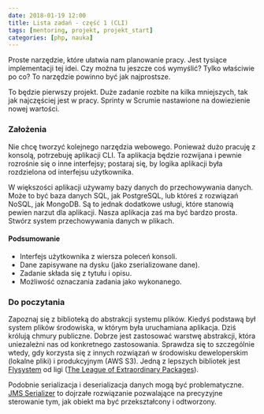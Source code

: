 ```yaml
---
date: 2018-01-19 12:00
title: Lista zadań - część 1 (CLI)
tags: [mentoring, projekt, projekt_start]
categories: [php, nauka]
---
```

Proste narzędzie, które ułatwia nam planowanie pracy. Jest tysiące implementacji tej idei. 
Czy można tu jeszcze coś wymyślić? Tylko właściwie po co? To narzędzie powinno być jak najprostsze.
<!-- more -->

To będzie pierwszy projekt. Duże zadanie rozbite na kilka mniejszych, tak jak najczęściej jest w pracy. 
Sprinty w Scrumie nastawione na dowiezienie nowej wartości.

### Założenia
Nie chcę tworzyć kolejnego narzędzia webowego. Ponieważ dużo pracuję z konsolą, potrzebuję aplikacji CLI. 
Ta aplikacja będzie rozwijana i pewnie rozrośnie się o inne interfejsy; postaraj się, by logika aplikacji 
była rozdzielona od interfejsu użytkownika.

W większości aplikacji używamy bazy danych do przechowywania danych. Może to być baza danych SQL, 
jak PostgreSQL, lub któreś z rozwiązań NoSQL, jak MongoDB. Są to jednak dodatkowe usługi, które stanowią 
pewien narzut dla aplikacji. Nasza aplikacja zaś ma być bardzo prosta. Stwórz system przechowywania danych w plikach.

#### Podsumowanie

- Interfejs użytkownika z wiersza poleceń konsoli.
- Dane zapisywane na dysku (jako zserializowane dane).
- Zadanie składa się z tytułu i opisu.
- Możliwość oznaczania zadania jako wykonanego.

### Do poczytania
Zapoznaj się z biblioteką do abstrakcji systemu plików. Kiedyś podstawą był system plików środowiska, w którym 
była uruchamiana aplikacja. Dziś królują chmury publiczne. Dobrze jest zastosować warstwę abstrakcji, która 
uniezależni nas od konkretnego zastosowania. Sprawdza się to szczególnie wtedy, gdy korzysta się z innych rozwiązań 
w środowisku deweloperskim (lokalne pliki) i produkcyjnym (AWS S3). Jedną z lepszych bibliotek jest [Flysystem](http://flysystem.thephpleague.com/) 
od ligi ([The League of Extraordinary Packages](http://thephpleague.com/)).

Podobnie serializacja i deserializacja danych mogą być problematyczne. 
[JMS Serializer](https://jmsyst.com/libs/serializer) to dojrzałe rozwiązanie pozwalające na precyzyjne 
sterowanie tym, jak obiekt ma być przekształcony i odtworzony.


